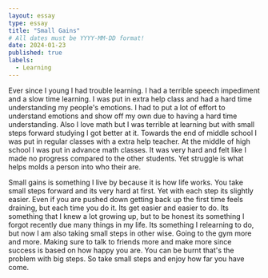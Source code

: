 ```yaml
---
layout: essay
type: essay
title: "Small Gains"
# All dates must be YYYY-MM-DD format!
date: 2024-01-23
published: true
labels:
  - Learning
---
```



Ever since I young I had trouble learning. I had a terrible speech impediment and a slow time learning. I was put in extra help class and had a hard time understanding my people's emotions. I had to put a lot of effort to understand emotions and show off my own due to having a hard time understanding. Also I love math but I was terrible at learning but with small steps forward studying I got better at it. Towards the end of middle school I was put in regular classes with a extra help teacher. At the middle of high school I was put in advance math classes. It was very hard and felt like I made no progress compared to the other students. Yet struggle is what helps molds a person into who their are.

Small gains is something I live by because it is how life works. You take small steps forward and its very hard at first. Yet with each step its slightly  easier. Even if you are pushed down getting back up the first time feels draining, but each time you do it. Its get easier and easier to do. Its something that I knew a lot growing up, but to be honest its something I forgot recently due many things in my life. Its something I relearning to do, but now I am also taking small steps in other wise. Going to the gym more and more. Making sure to talk to friends more and make more since success is based on how happy you are. You can be burnt that's the problem with big steps. So take small steps and enjoy how far you have come.